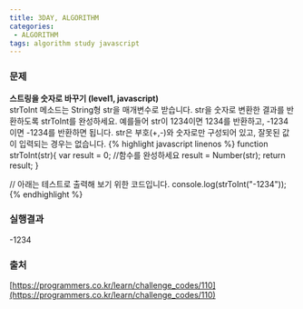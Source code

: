 ```yaml
---
title: 3DAY, ALGORITHM
categories:
 - ALGORITHM
tags: algorithm study javascript
---
```


### 문제
**스트링을 숫자로 바꾸기 (level1, javascript)**<br />
strToInt 메소드는 String형 str을 매개변수로 받습니다.
str을 숫자로 변환한 결과를 반환하도록 strToInt를 완성하세요.
예를들어 str이 1234이면 1234를 반환하고, -1234이면 -1234를 반환하면 됩니다.
str은 부호(+,-)와 숫자로만 구성되어 있고, 잘못된 값이 입력되는 경우는 없습니다.
{% highlight javascript linenos %}
function strToInt(str){
  var result = 0;
  //함수를 완성하세요
  result = Number(str);
  return result;
}

// 아래는 테스트로 출력해 보기 위한 코드입니다.
console.log(strToInt("-1234"));
{% endhighlight %}
### 실행결과
-1234
### 출처
[https://programmers.co.kr/learn/challenge_codes/110](https://programmers.co.kr/learn/challenge_codes/110)
